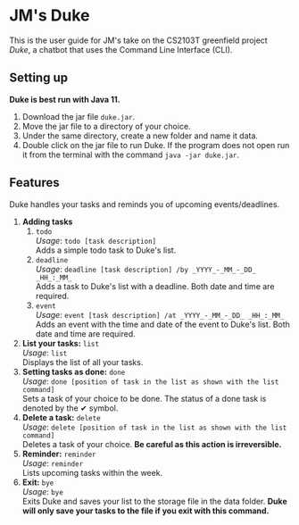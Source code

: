 # JM's Duke

This is the user guide for JM's take on the CS2103T greenfield project _Duke_, a chatbot that uses the Command Line Interface (CLI).

## Setting up

**Duke is best run with Java 11.**

1. Download the jar file `duke.jar`.
1. Move the jar file to a directory of your choice.
1. Under the same directory, create a new folder and name it data.
1. Double click on the jar file to run Duke. If the program does not open run it from the terminal with the command `java -jar duke.jar`.

## Features
Duke handles your tasks and reminds you of upcoming events/deadlines.
1. **Adding tasks**
   1. `todo`  
      _Usage_: `todo [task description]`  
      Adds a simple todo task to Duke's list. 
   1. `deadline`  
      _Usage_: `deadline [task description] /by _YYYY_-_MM_-_DD_ _HH_:_MM_`  
      Adds a task to Duke's list with a deadline. Both date and time are required.
   1. `event`  
      _Usage_: `event [task description] /at _YYYY_-_MM_-_DD_ _HH_:_MM_`  
      Adds an event with the time and date of the event to Duke's list. Both date and time are required.  
1. **List your tasks:** `list`  
   _Usage_: `list`  
   Displays the list of all your tasks.  
1. **Setting tasks as done:** `done`  
   _Usage_: `done [position of task in the list as shown with the list command]`  
   Sets a task of your choice to be done. The status of a done task is denoted by the ✔ symbol.
1. **Delete a task:** `delete`  
   _Usage_: `delete [position of task in the list as shown with the list command]`  
   Deletes a task of your choice. **Be careful as this action is irreversible.**
1. **Reminder:** `reminder`  
   _Usage_: `reminder`  
   Lists upcoming tasks within the week.  
1. **Exit:** `bye`  
   _Usage_: `bye`  
   Exits Duke and saves your list to the storage file in the data folder. **Duke will only save your tasks to the file if you exit with this command.**
